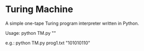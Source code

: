 # Turing Machine

A simple one-tape Turing program interpreter written in Python.

Usage: python TM.py <program> "<tape input>"

e.g.: python TM.py prog1.txt "101010110"
